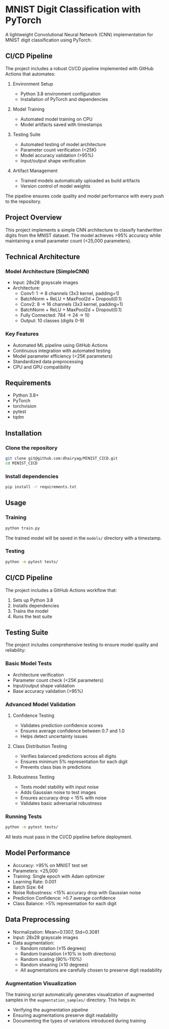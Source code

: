 # MNIST Digit Classification with PyTorch

A lightweight Convolutional Neural Network (CNN) implementation for MNIST digit classification using PyTorch.

## CI/CD Pipeline

The project includes a robust CI/CD pipeline implemented with GitHub Actions that automates:

1. Environment Setup
   - Python 3.8 environment configuration
   - Installation of PyTorch and dependencies

2. Model Training
   - Automated model training on CPU
   - Model artifacts saved with timestamps

3. Testing Suite
   - Automated testing of model architecture
   - Parameter count verification (<25K)
   - Model accuracy validation (>95%)
   - Input/output shape verification

4. Artifact Management
   - Trained models automatically uploaded as build artifacts
   - Version control of model weights

The pipeline ensures code quality and model performance with every push to the repository.

## Project Overview

This project implements a simple CNN architecture to classify handwritten digits from the MNIST dataset. The model achieves >95% accuracy while maintaining a small parameter count (<25,000 parameters).

## Technical Architecture

### Model Architecture (SimpleCNN)
- Input: 28x28 grayscale images
- Architecture:
  - Conv1: 1 → 8 channels (3x3 kernel, padding=1)
  - BatchNorm + ReLU + MaxPool2d + Dropout(0.1)
  - Conv2: 8 → 16 channels (3x3 kernel, padding=1)
  - BatchNorm + ReLU + MaxPool2d + Dropout(0.1)
  - Fully Connected: 784 → 24 → 10
  - Output: 10 classes (digits 0-9)

### Key Features
- Automated ML pipeline using GitHub Actions
- Continuous integration with automated testing
- Model parameter efficiency (<25K parameters)
- Standardized data preprocessing
- CPU and GPU compatibility


## Requirements

- Python 3.8+
- PyTorch
- torchvision
- pytest
- tqdm

## Installation

### Clone the repository
```bash
git clone git@github.com:dhairyag/MINIST_CICD.git
cd MINIST_CICD
```

### Install dependencies
```bash
pip install -r requirements.txt
```


## Usage

### Training
```bash
python train.py
```
The trained model will be saved in the `models/` directory with a timestamp.

### Testing
```bash
python -m pytest tests/
```


## CI/CD Pipeline

The project includes a GitHub Actions workflow that:
1. Sets up Python 3.8
2. Installs dependencies
3. Trains the model
4. Runs the test suite

## Testing Suite

The project includes comprehensive testing to ensure model quality and reliability:

### Basic Model Tests
- Architecture verification
- Parameter count check (<25K parameters)
- Input/output shape validation
- Base accuracy validation (>95%)

### Advanced Model Validation
1. Confidence Testing
   - Validates prediction confidence scores
   - Ensures average confidence between 0.7 and 1.0
   - Helps detect uncertainty issues

2. Class Distribution Testing
   - Verifies balanced predictions across all digits
   - Ensures minimum 5% representation for each digit
   - Prevents class bias in predictions

3. Robustness Testing
   - Tests model stability with input noise
   - Adds Gaussian noise to test images
   - Ensures accuracy drop < 15% with noise
   - Validates basic adversarial robustness

### Running Tests
```bash
python -m pytest tests/
```

All tests must pass in the CI/CD pipeline before deployment.

## Model Performance

- Accuracy: >95% on MNIST test set
- Parameters: <25,000
- Training: Single epoch with Adam optimizer
- Learning Rate: 0.001
- Batch Size: 64
- Noise Robustness: <15% accuracy drop with Gaussian noise
- Prediction Confidence: >0.7 average confidence
- Class Balance: >5% representation for each digit

## Data Preprocessing

- Normalization: Mean=0.1307, Std=0.3081
- Input: 28x28 grayscale images
- Data augmentation:
  - Random rotation (±15 degrees)
  - Random translation (±10% in both directions)
  - Random scaling (90%-110%)
  - Random shearing (±10 degrees)
  - All augmentations are carefully chosen to preserve digit readability

### Augmentation Visualization

The training script automatically generates visualization of augmented samples in the `augmentation_samples/` directory. This helps in:
- Verifying the augmentation pipeline
- Ensuring augmentations preserve digit readability
- Documenting the types of variations introduced during training
